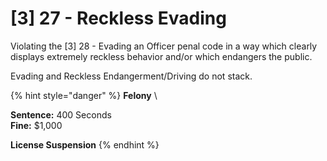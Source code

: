 # \[3] 27 - Reckless Evading

Violating the \[3] 28 - Evading an Officer penal code in a way which clearly displays extremely reckless behavior and/or which endangers the public.

Evading and Reckless Endangerment/Driving do not stack.

{% hint style="danger" %}
**Felony** \


**Sentence:** 400 Seconds\
**Fine:** $1,000

**License Suspension**
{% endhint %}
